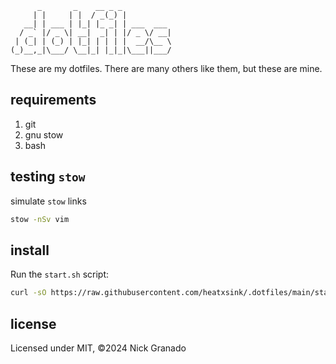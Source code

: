 ```
      _       _    __ _ _           
     | |     | |  / _(_) |          
   __| | ___ | |_| |_ _| | ___  ___ 
  / _` |/ _ \| __|  _| | |/ _ \/ __|
 | (_| | (_) | |_| | | | |  __/\__ \
(_)__,_|\___/ \__|_| |_|_|\___||___/

```

These are my dotfiles. There are many others like them, but these are mine.

## requirements

1. git
1. gnu stow
1. bash


## testing `stow`

simulate `stow` links

```sh
stow -nSv vim
```

## install

Run the `start.sh` script:
```sh
curl -sO https://raw.githubusercontent.com/heatxsink/.dotfiles/main/start.sh
```

## license
Licensed under MIT, ©2024 Nick Granado
